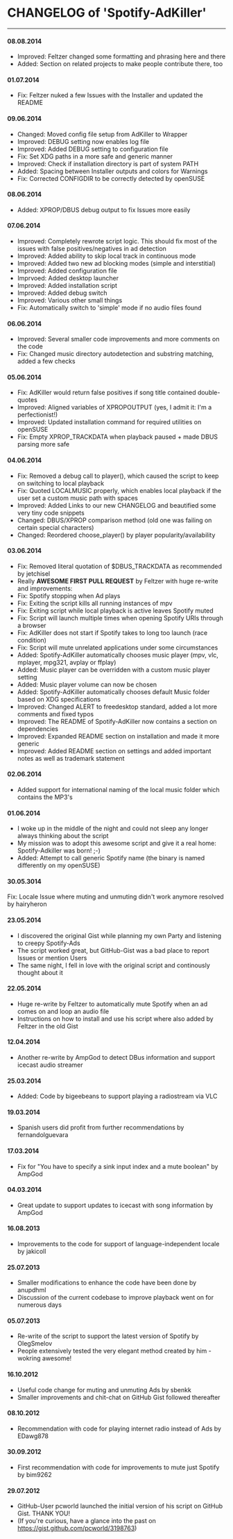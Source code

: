 # CHANGELOG of 'Spotify-AdKiller'
--------------------------------

#### 08.08.2014

* Improved: Feltzer changed some formatting and phrasing here and there
* Added: Section on related projects to make people contribute there, too

#### 01.07.2014

* Fix: Feltzer nuked a few Issues with the Installer and updated the README

#### 09.06.2014

* Changed: Moved config file setup from AdKiller to Wrapper
* Improved: DEBUG setting now enables log file
* Improved: Added DEBUG setting to configuration file
* Fix: Set XDG paths in a more safe and generic manner
* Improved: Check if installation directory is part of system PATH
* Added: Spacing between Installer outputs and colors for Warnings
* Fix: Corrected CONFIGDIR to be correctly detected by openSUSE

#### 08.06.2014

* Added: XPROP/DBUS debug output to fix Issues more easily

#### 07.06.2014

* Improved: Completely rewrote script logic. This should fix most of the issues with false positives/negatives in ad detection
* Improved: Added ability to skip local track in continuous mode
* Improved: Added two new ad blocking modes (simple and interstitial)
* Improved: Added configuration file
* Imprvoed: Added desktop launcher
* Improved: Added installation script
* Improved: Added debug switch
* Improved: Various other small things
* Fix: Automatically switch to 'simple' mode if no audio files found

#### 06.06.2014

* Improved: Several smaller code improvements and more comments on the code
* Fix: Changed music directory autodetection and substring matching, added a few checks

#### 05.06.2014

* Fix: AdKiller would return false positives if song title contained double-quotes
* Improved: Aligned variables of XPROPOUTPUT (yes, I admit it: I'm a perfectionist!)
* Improved: Updated installation command for required utilities on openSUSE
* Fix: Empty XPROP_TRACKDATA when playback paused + made DBUS parsing more safe

#### 04.06.2014

* Fix: Removed a debug call to player(), which caused the script to keep on switching to local playback
* Fix: Quoted LOCALMUSIC properly, which enables local playback if the user set a custom music path with spaces
* Improved: Added Links to our new CHANGELOG and beautified some very tiny code snippets
* Changed: DBUS/XPROP comparison method (old one was failing on certain special characters)
* Changed: Reordered choose_player() by player popularity/availability

#### 03.06.2014

* Fix: Removed literal quotation of $DBUS_TRACKDATA as recommended by jetchisel
* Really **AWESOME FIRST PULL REQUEST** by Feltzer with huge re-write and improvements:
* Fix: Spotify stopping when Ad plays
* Fix: Exiting the script kills all running instances of mpv
* Fix: Exiting script while local playback is active leaves Spotify muted
* Fix: Script will launch multiple times when opening Spotify URIs through a browser
* Fix: AdKiller does not start if Spotify takes to long too launch (race condition)
* Fix: Script will mute unrelated applications under some circumstances
* Added: Spotify-AdKiller automatically chooses music player (mpv, vlc, mplayer, mpg321, avplay or ffplay)
* Added: Music player can be overridden with a custom music player setting
* Added: Music player volume can now be chosen
* Added: Spotify-AdKiller automatically chooses default Music folder based on XDG specifications
* Improved: Changed ALERT to freedesktop standard, added a lot more comments and fixed typos
* Improved: The README of Spotify-AdKiller now contains a section on dependencies
* Improved: Expanded README section on installation and made it more generic
* Improved: Added README section on settings and added important notes as well as trademark statement

#### 02.06.2014

* Added support for international naming of the local music folder which contains the MP3's

#### 01.06.2014

* I woke up in the middle of the night and could not sleep any longer always thinking about the script
* My mission was to adopt this awesome script and give it a real home: Spotify-Adkiller was born! ;-)
* Added: Attempt to call generic Spotify name (the binary is named differently on my openSUSE)

#### 30.05.3014

Fix: Locale Issue where muting and unmuting didn't work anymore resolved by hairyheron

#### 23.05.2014

* I discovered the original Gist while planning my own Party and listening to creepy Spotify-Ads
* The script worked great, but GitHub-Gist was a bad place to report Issues or mention Users
* The same night, I fell in love with the original script and continously thought about it

#### 22.05.2014

* Huge re-write by Feltzer to automatically mute Spotify when an ad comes on and loop an audio file
* Instructions on how to install and use his script where also added by Feltzer in the old Gist

#### 12.04.2014

* Another re-write by AmpGod to detect DBus information and support icecast audio streamer

#### 25.03.2014

* Added: Code by bigeebeans to support playing a radiostream via VLC

#### 19.03.2014

* Spanish users did profit from further recommendations by fernandolguevara

#### 17.03.2014

* Fix for "You have to specify a sink input index and a mute boolean" by AmpGod

#### 04.03.2014

* Great update to support updates to icecast with song information by AmpGod

#### 16.08.2013

* Improvements to the code for support of language-independent locale by jakicoll

#### 25.07.2013

* Smaller modifications to enhance the code have been done by anupdhml
* Discussion of the current codebase to improve playback went on for numerous days

#### 05.07.2013

* Re-write of the script to support the latest version of Spotify by OlegSmelov
* People extensively tested the very elegant method created by him - wokring awesome!

#### 16.10.2012

* Useful code change for muting and unmuting Ads by sbenkk
* Smaller improvements and chit-chat on GitHub Gist followed thereafter

#### 08.10.2012

* Recommendation with code for playing internet radio instead of Ads by EDawg878

#### 30.09.2012

* First recommendation with code for improvements to mute just Spotify by bim9262

#### 29.07.2012

* GitHub-User pcworld launched the initial version of his script on GitHub Gist. THANK YOU!
* (If you're curious, have a glance into the past on https://gist.github.com/pcworld/3198763)
